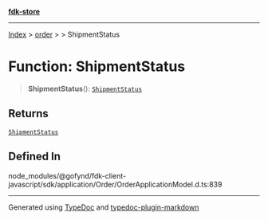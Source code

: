 [**fdk-store**](../../../README.md)
***

[Index](../../../API.md) > [order](../../README.md) > [<internal>](../README.md) > ShipmentStatus

# Function: ShipmentStatus

> **ShipmentStatus**(): [`ShipmentStatus`](../type-aliases/type-alias.ShipmentStatus.md)

## Returns

[`ShipmentStatus`](../type-aliases/type-alias.ShipmentStatus.md)

## Defined In

node\_modules/@gofynd/fdk-client-javascript/sdk/application/Order/OrderApplicationModel.d.ts:839

***
Generated using [TypeDoc](https://typedoc.org/) and [typedoc-plugin-markdown](https://www.npmjs.com/package/typedoc-plugin-markdown)
